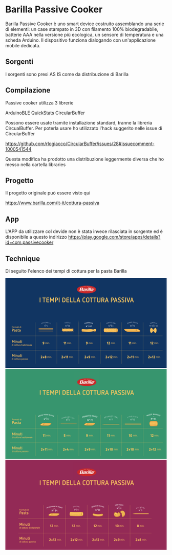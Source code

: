# Barilla Passive Cooker

Barilla Passive Cooker è uno smart device costruito assemblando una serie di elementi: un case stampato in 3D con filamento 100% biodegradabile, batterie AAA nella versione più ecologica, un sensore di temperatura e una scheda Arduino. Il dispositivo funziona dialogando con un'applicazione mobile dedicata.

## Sorgenti

I sorgenti sono presi AS IS come da distribuzione di Barilla

## Compilazione

Passive cooker utilizza 3 librerie

ArduinoBLE
QuickStats
CircularBuffer

Possono essere usate tramite installazione standard, tranne la libreria CircualBuffer.
Per poterla usare ho utilizzato l'hack suggerito nelle issue di CircularBuffer

https://github.com/rlogiacco/CircularBuffer/issues/28#issuecomment-1000541544

Questa modifica ha prodotto una distribuzione leggermente diversa che ho messo nella cartella libraries

## Progetto

Il progetto originale può essere visto qui

https://www.barilla.com/it-it/cottura-passiva

## App

L'APP da utilizzare col devide non è stata invece rilasciata in sorgente ed è disponibile a questo indirizzo https://play.google.com/store/apps/details?id=com.passivecooker

## Technique

Di seguito l'elenco dei tempi di cottura per la pasta Barilla

![Tempi di cottura](./asset/pasta1.png)
![Tempi di cottura](./asset/pasta2.png)
![Tempi di cottura](./asset/pasta3.png)
